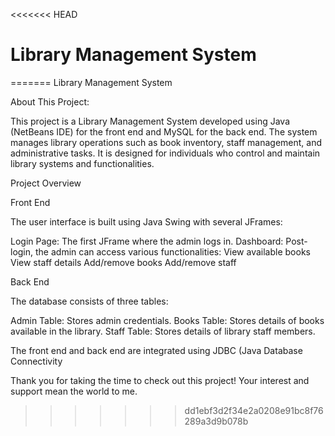 <<<<<<< HEAD
# Library Management System
 
=======
Library Management System

About This Project:

This project is a Library Management System developed using Java (NetBeans IDE) for the front end and MySQL for the back 
end. The system manages library operations such as book inventory, staff management, and administrative tasks. It is 
designed for individuals who control and maintain library systems and functionalities.

Project Overview

Front End

The user interface is built using Java Swing with several JFrames:

Login Page: The first JFrame where the admin logs in.
Dashboard: Post-login, the admin can access various functionalities:
View available books
View staff details
Add/remove books
Add/remove staff

Back End

The database consists of three tables:

Admin Table: Stores admin credentials.
Books Table: Stores details of books available in the library.
Staff Table: Stores details of library staff members.

The front end and back end are integrated using JDBC (Java Database Connectivity

Thank you for taking the time to check out this project! Your interest and support mean the world to me.
>>>>>>> dd1ebf3d2f34e2a0208e91bc8f76289a3d9b078b
